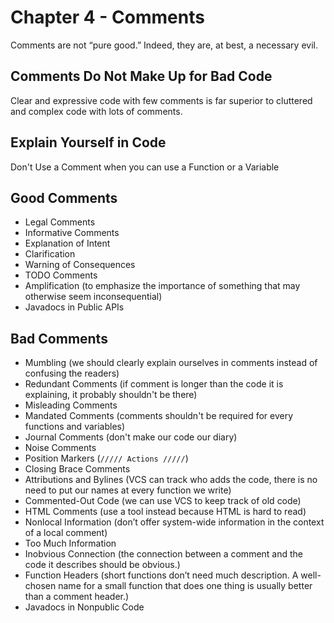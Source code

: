 # Chapter 4 - Comments
Comments are not “pure good.” Indeed, they are, at best, a necessary evil.
## Comments Do Not Make Up for Bad Code
Clear and expressive code with few comments is far superior to cluttered and complex code with lots of comments.
## Explain Yourself in Code
Don't Use a Comment when you can use a Function or a Variable
## Good Comments
- Legal Comments
- Informative Comments
- Explanation of Intent
- Clarification
- Warning of Consequences
- TODO Comments
- Amplification (to emphasize the importance of something that may otherwise seem inconsequential)
- Javadocs in Public APIs
## Bad Comments
- Mumbling (we should clearly explain ourselves in comments instead of confusing the readers)
- Redundant Comments (if comment is longer than the code it is explaining, it probably shouldn't be there)
- Misleading Comments
- Mandated Comments (comments shouldn't be required for every functions and variables)
- Journal Comments (don't make our code our diary)
- Noise Comments
- Position Markers (`///// Actions /////`)
- Closing Brace Comments
- Attributions and Bylines (VCS can track who adds the code, there is no need to put our names at every function we write)
- Commented-Out Code (we can use VCS to keep track of old code)
- HTML Comments (use a tool instead because HTML is hard to read)
- Nonlocal Information (don’t offer system-wide information in the context of a local comment)
- Too Much Information
- Inobvious Connection (the connection between a comment and the code it describes should be obvious.)
- Function Headers (short functions don’t need much description. A well-chosen name for a small function that does one thing is usually better than a comment header.)
- Javadocs in Nonpublic Code